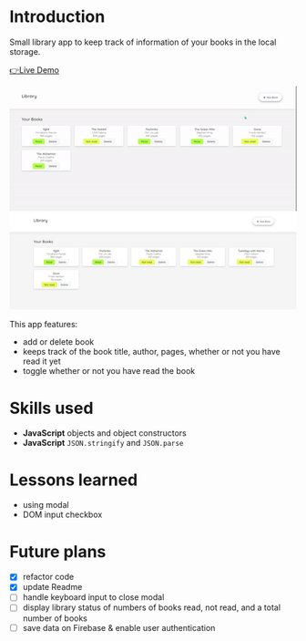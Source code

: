 # Introduction
Small library app to keep track of information of your books in the local storage.

[👉Live Demo](https://bravoosonja.github.io/library/)

![Demo](/demo/demo.gif)
![demo](/demo/demo.jpg)

This app features: 
- add or delete book
- keeps track of the book title, author, pages, whether or not you have read it yet
- toggle whether or not you have read the book
# Skills used
- **JavaScript** objects and object constructors
- **JavaScript** ```JSON.stringify``` and ```JSON.parse```
# Lessons learned
- using modal
- DOM input checkbox
# Future plans
- [x] refactor code
- [x] update Readme
- [ ] handle keyboard input to close modal
- [ ] display library status of numbers of books read, not read, and a total number of books
- [ ] save data on Firebase & enable user authentication

